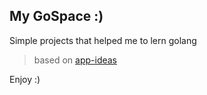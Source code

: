 ## My GoSpace :)

Simple projects that helped me to lern golang

> based on [app-ideas](https://github.com/florinpop17/app-ideas)

Enjoy :)

